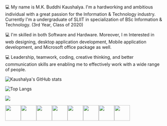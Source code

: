 💻 My name is M.K. Buddhi Kaushalya. I'm a hardworking and ambitious individual with a great passion for the Information & Technology industry. Currently I'm a undergraduate of SLIIT in specialization of BSc Information & Technology. (3rd Year, Class of 2020)

💻 I'm skilled in both Software and Hardware. Moreover, I m Interested in web designing, desktop application development, Mobile application development, and Microsoft office package as well.

💻 Leadership, teamwork, coding, creative thinking, and better communication skills are enabling me to effectively work with a wide range of people.

![Kaushalya's GitHub stats](https://github-readme-stats.vercel.app/api?username=IT20118372&show_icons=true&theme=blue-green)


![Top Langs](https://github-readme-stats.vercel.app/api/top-langs/?username=IT20118372&theme=tokyonight)

<img src="https://github-readme-streak-stats.herokuapp.com/?user=IT20118372"/>


<img height=50 src="https://cdn.jsdelivr.net/gh/devicons/devicon/icons/python/python-original.svg"/><img height=50 src="https://cdn.jsdelivr.net/gh/devicons/devicon/icons/java/java-original.svg"/><img height=50 src="https://cdn.jsdelivr.net/gh/devicons/devicon/icons/html5/html5-original.svg" /><img height=50 src="https://cdn.jsdelivr.net/gh/devicons/devicon/icons/css3/css3-original.svg" /><img height=50 src="https://cdn.jsdelivr.net/gh/devicons/devicon/icons/react/react-original.svg" /><img height=50 src="https://cdn.jsdelivr.net/gh/devicons/devicon/icons/git/git-plain.svg"/><img height=50 src="https://cdn.jsdelivr.net/gh/devicons/devicon/icons/github/github-original.svg"/><img height=50 src="https://cdn.jsdelivr.net/gh/devicons/devicon/icons/canva/canva-original.svg"/>
